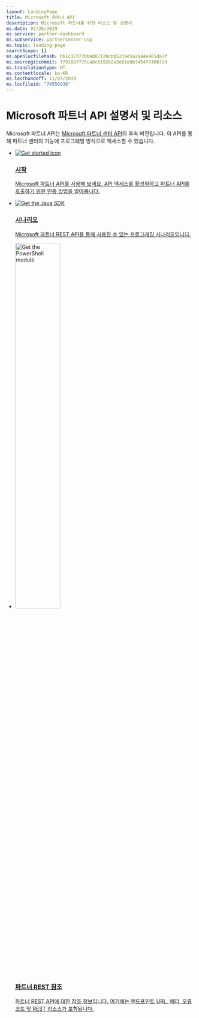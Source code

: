 ```yaml
---
layout: LandingPage
title: Microsoft 파트너 API
description: Microsoft 파트너를 위한 리소스 및 설명서
ms.date: 02/26/2019
ms.service: partner-dashboard
ms.subservice: partnercenter-csp
ms.topic: landing-page
searchScope: []
ms.openlocfilehash: bb1c37377bb4d87120cb8523ae5a2a44e965da7f
ms.sourcegitcommit: f7918b7775ca8c6192b2a3e61edb74547730672d
ms.translationtype: HT
ms.contentlocale: ko-KR
ms.lasthandoff: 11/07/2019
ms.locfileid: "74556936"
---
```

# <a name="microsoft-partner-api-documentation-and-resources"></a>Microsoft 파트너 API 설명서 및 리소스

Microsoft 파트너 API는 [Microsoft 파트너 센터 API](https://docs.microsoft.com/en-us/partner-center/develop/)의 후속 버전입니다. 이 API를 통해 파트너 센터의 기능에 프로그래밍 방식으로 액세스할 수 있습니다.

<ul id="products1" class="cardsC cols cols3 panelContent">
    <li>
        <a href="develop/get-started.md">
            <div class="cardSize">
                <div class="cardPadding">
                    <div class="card">
                        <div class="cardImageOuter">
                            <div class="cardImage bgdAccent1">
                                <img alt="Get started icon" src="https://docs.microsoft.com/media/illustrations/sql-database-develop.svg" data-linktype="external">
                            </div>
                        </div>
                        <div class="cardText">
                            <h3>시작</h3>
                            <p>Microsoft 파트너 API를 사용해 보세요. API 액세스를 활성화하고 파트너 API를 호출하기 위한 인증 방법을 알아봅니다.</p>
                        </div>
                    </div>
                </div>
            </div>
        </a>
    </li>
    <li>
        <a href="develop/scenarios.md">
            <div class="cardSize">
                <div class="cardPadding">
                    <div class="card">
                        <div class="cardImageOuter">
                            <div class="cardImage bgdAccent1">
                                <img alt="Get the Java SDK" src="https://docs.microsoft.com/visualstudio/images/vs_features-4.svg" data-linktype="external">
                            </div>
                        </div>
                        <div class="cardText">
                            <h3>시나리오</h3>
                            <p>Microsoft 파트너 REST API를 통해 사용할 수 있는 프로그래밍 시나리오입니다.</p>
                        </div>
                    </div>
                </div>
            </div>
        </a>
    </li>
    <li>
        <a href="develop/rest-api-reference.md">
            <div class="cardSize">
                <div class="cardPadding">
                    <div class="card">
                        <div class="cardImageOuter">
                            <div class="cardImage bgdAccent1">
                                <img alt="Get the PowerShell module" hieght="50%" width="50%" src="https://docs.microsoft.com/visualstudio/images/vs_web-1.svg" data-linktype="external">
                            </div>
                        </div>
                        <div class="cardText">
                            <h3>파트너 REST 참조</h3>
                            <p>파트너 REST API에 대한 참조 정보입니다. 여기에는 엔드포인트 URL, 헤더, 오류 코드 및 REST 리소스가 포함됩니다.</p>
                        </div>
                    </div>
                </div>
            </div>
        </a>
    </li>
</ul>
